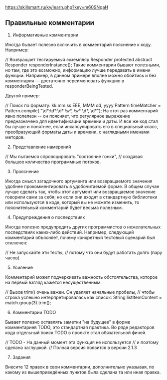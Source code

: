 https://skillsmart.ru/ky/learn.php?key=m60SNqaH

## Правильные комментарии

1. Информативные комментарии

Иногда бывает полезно включить в комментарий пояснение к коду. Например:

// Возвращает тестируемый экземпляр Responder
protected abstract Responder responderInstance(); 
Такие комментарии бывают полезными, но там, где это возможно, информацию лучше передавать в имени функции. Например, в данном примере вполне можно обойтись и без комментария — достаточно переименовать функцию в responderBeingTested.

Другой пример:

// Поиск по формату: kk:mm:ss EEE, MMM dd, yyyy 
Pattern timeMatcher = Pattern.compile( "\\d*:\\d*:\\d* \\w*, \\w* \\d*, \\d*");
На этот раз комментарий явно полелезн -- он поясняет, что регулярное выражение предназначено для идентификации времени и даты.
И все же код стал бы лучше и понятнее, если инкапсулировать его в специальный класс, преобразующий форматы даты и времени, с наглядными именами методов.

2. Представление намерений

// Мы пытаемся спровоцировать "состояние гонки", 
// создавая большое количество программных потоков.

3. Прояснение

Иногда смысл загадочного аргумента или возвращаемого значения удобнее прокомментировать в удобочитаемой форме. В общем случае лучше сделать так, чтобы этот аргумент или возвращаемое значение говорили сами за себя; но если они входят в стандартную библиотеки или используются в коде, который вы не можете изменить, то пояснительный комментарий будет весьма полезным.

4. Предупреждения о последствиях

Иногда полезно предупредить других программистов о нежелательных последствиях каких-либо действий. Например, следующий комментарий объясняет, почему конкретный тестовый сценарий был отключен:

// Не запускайте эти тесты, 
// потому что они будут работать долго (пару часов)

5. Усиление

Комментарий может подчеркивать важность обстоятельства, которое на первый взгляд кажется несущественным.

// Вызов trim() очень важен. Он удаляет начальные пробелы, 
// чтобы строка успешно интерпретировалась как список:
String listItemContent = match.group(3).trim(); 

6. Комментарии TODO

Бывает полезно оставлять заметки "на будущее" в форме комментариев TODO, это стандартная практика. Во ряде редакторов кода отдельный поиск TODO в проекте стал обязательной фичей.

// TODO - На данный момент эта функция не используется 
// и поэтому сделана заглушкой. 
// Полная версия появится в версии 2.1.3

7. Задания

Внесите 12 правок в свои комментарии, дополнительно указывая, по какому из вышеприведённых пунктов была сделана та или иная правка.
